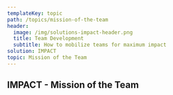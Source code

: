 ```yaml
---
templateKey: topic
path: /topics/mission-of-the-team
header:
  image: /img/solutions-impact-header.png
  title: Team Development
  subtitle: How to mobilize teams for maximum impact
solution: IMPACT
topic: Mission of the Team
---
```


## IMPACT - Mission of the Team

